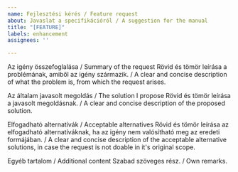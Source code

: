 ```yaml
---
name: Fejlesztési kérés / Feature request
about: Javaslat a specifikációról / A suggestion for the manual
title: "[FEATURE]"
labels: enhancement
assignees: ''

---
```


Az igény összefoglalása / Summary of the request
Rövid és tömör leírása a problémának, amiből az igény származik. / A clear and concise description of what the problem is, from which the request arises.

Az általam javasolt megoldás / The solution I propose
Rövid és tömör leírása a javasolt megoldásnak. / A clear and concise description of the proposed solution.

Elfogadható alternatívák / Acceptable alternatives
Rövid és tömör leírása az elfogadható alternatíváknak, ha az igény nem valósítható meg az eredeti formájában. / A clear and concise description of the acceptable alternative solutions, in case the request is not doable in it's original scope.

Egyéb tartalom / Additional content
Szabad szöveges rész. / Own remarks.
